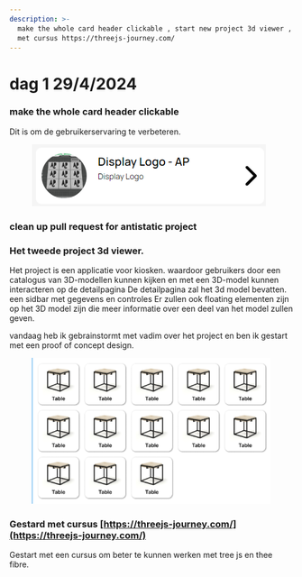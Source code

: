 ```yaml
---
description: >-
  make the whole card header clickable , start new project 3d viewer , Gestard
  met cursus https://threejs-journey.com/
---
```


# dag 1 29/4/2024

### make the whole card header clickable&#x20;

Dit is om de gebruikerservaring te verbeteren.

<figure><img src="../.gitbook/assets/image (25).png" alt=""><figcaption></figcaption></figure>

### clean up pull request for antistatic project

### Het tweede project 3d viewer.&#x20;

Het project is een applicatie voor kiosken. waardoor gebruikers door een catalogus van 3D-modellen kunnen kijken en met een 3D-model kunnen interacteren op de detailpagina De detailpagina zal het 3d model bevatten. een sidbar met gegevens en controles Er zullen ook floating elementen zijn  op het 3D model zijn die meer informatie over een deel van het model zullen geven.

vandaag heb ik gebrainstormt met vadim over het project en ben ik gestart met een proof of concept design.

<figure><img src="../.gitbook/assets/image (1) (1) (1) (1).png" alt=""><figcaption></figcaption></figure>

### Gestard met cursus [https://threejs-journey.com/](https://threejs-journey.com/)

&#x20;Gestart met een cursus om beter te kunnen werken met tree js en thee fibre.&#x20;
